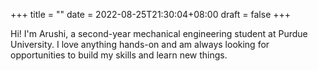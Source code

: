 +++
title =  ""
date = 2022-08-25T21:30:04+08:00
draft = false
+++

Hi! I'm Arushi, a second-year mechanical engineering student at Purdue University. I love anything hands-on and am always looking for opportunities to build my skills and learn new things.

